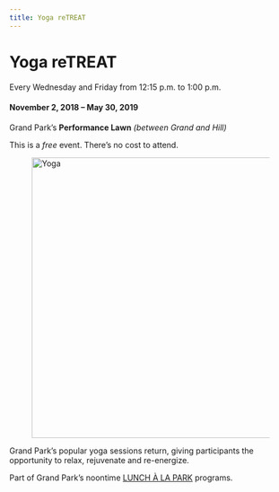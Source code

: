 ```yaml
---
title: Yoga reTREAT
---
```


# Yoga reTREAT

Every Wednesday and Friday from <time datetime="12:15">12:15 p.m.</time> to <time datetime="13:00">1:00 p.m.</time>

#### November 2, 2018 – May 30, 2019

Grand Park’s **Performance Lawn** _(between Grand and Hill)_

This is a _free_ event. There’s no cost to attend.

<figure>
  <img src="/uploads/2018_Yoga2018Shoot_Javier_Guillen%20(2%20of%204).jpg" alt="Yoga" height="500" />
</figure>

Grand Park’s popular yoga sessions return, giving participants the opportunity to relax, rejuvenate and re-energize.

Part of Grand Park’s noontime [LUNCH À LA PARK](/lunch/) programs.
